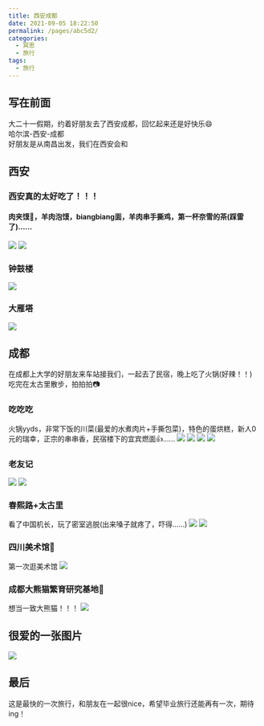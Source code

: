 ```yaml
---
title: 西安成都
date: 2021-09-05 18:22:50
permalink: /pages/abc5d2/
categories:
  - 冥思
  - 旅行
tags:
  - 旅行
---
```

## 写在前面
大二十一假期，约着好朋友去了西安成都，回忆起来还是好快乐😄
<br>
哈尔滨-西安-成都
<br>
好朋友是从南昌出发，我们在西安会和

## 西安
### 西安真的太好吃了！！！
#### 肉夹馍🥙，羊肉泡馍，biangbiang面，羊肉串手撕鸡，第一杯奈雪的茶(踩雷了)......

![](https://i.loli.net/2021/09/05/QaYW7Fdy5IoNCse.jpg)
![](https://i.loli.net/2021/09/05/7hRGZiyOVEdgwlT.jpg)
### 钟鼓楼
![](https://i.loli.net/2021/09/05/qpT8yKJZr6lYHuU.jpg)
### 大雁塔
![](https://i.loli.net/2021/09/05/ASWvm73kIZgoyJw.jpg)

## 成都
在成都上大学的好朋友来车站接我们，一起去了民宿，晚上吃了火锅(好辣！！)
<br>
吃完在太古里散步，拍拍拍📷

### 吃吃吃
火锅yyds，非常下饭的川菜(最爱的水煮肉片+手撕包菜)，特色的蛋烘糕，新人0元的瑞幸，正宗的串串香，民宿楼下的宜宾燃面👍......
![](https://i.loli.net/2021/09/05/dbvcP67STiqk5wU.jpg)
![](https://i.loli.net/2021/09/05/zeLlcytUxZOpFuR.jpg)
![](https://i.loli.net/2021/09/05/NoeWSO8hVzEvZxR.jpg)
![](https://i.loli.net/2021/09/05/Tb9hs2vlIMnx8F1.jpg)

### 老友记
![](https://i.loli.net/2021/09/05/dKBYUoLC1hFaJeQ.jpg)
![](https://i.loli.net/2021/09/05/uvX215xk8oizOfr.jpg)

### 春熙路+太古里
看了中国机长，玩了密室逃脱(出来嗓子就疼了，吓得......)
![](https://i.loli.net/2021/09/05/aXInkZeNpM9xchH.jpg)
![](https://i.loli.net/2021/09/05/B4Lg5pJnGus3XT8.jpg)
### 四川美术馆🎨
第一次逛美术馆
![](https://i.loli.net/2021/09/05/t6E1TwdULz23PKs.jpg)
### 成都大熊猫繁育研究基地🐼
想当一致大熊猫！！！
![](https://i.loli.net/2021/09/05/fU8mS3zRX5sGZjC.jpg)

## 很爱的一张图片
![](https://i.loli.net/2021/09/05/1e4XMuCJtRQ8jio.jpg)

## 最后
这是最快的一次旅行，和朋友在一起很nice，希望毕业旅行还能再有一次，期待ing！
